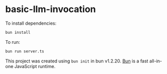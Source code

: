 # basic-llm-invocation

To install dependencies:

```bash
bun install
```

To run:

```bash
bun run server.ts
```

This project was created using `bun init` in bun v1.2.20. [Bun](https://bun.com) is a fast all-in-one JavaScript runtime.
